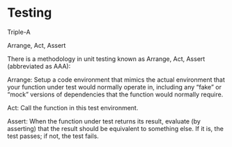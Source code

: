 # Testing

Triple-A

Arrange, Act, Assert

There is a methodology in unit testing known as Arrange, Act, Assert (abbreviated as AAA):

Arrange: Setup a code environment that mimics the actual environment that your function under test would normally operate in, including any “fake” or “mock” versions of dependencies that the function would normally require.
    
Act: Call the function in this test environment.
    
Assert: When the function under test returns its result, evaluate (by asserting) that the result should be equivalent to something else. If it is, the test passes; if not, the test fails. 